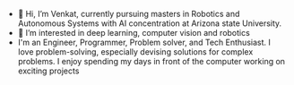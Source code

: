 - 👋 Hi, I’m Venkat, currently pursuing masters in Robotics and Autonomous Systems with AI concentration at Arizona state University. 
- 👀 I’m interested in deep learning, computer vision and robotics
-  I'm an Engineer, Programmer, Problem solver, and Tech Enthusiast. I love problem-solving, especially devising solutions for complex problems. I enjoy spending my days in front of the computer working on exciting projects

